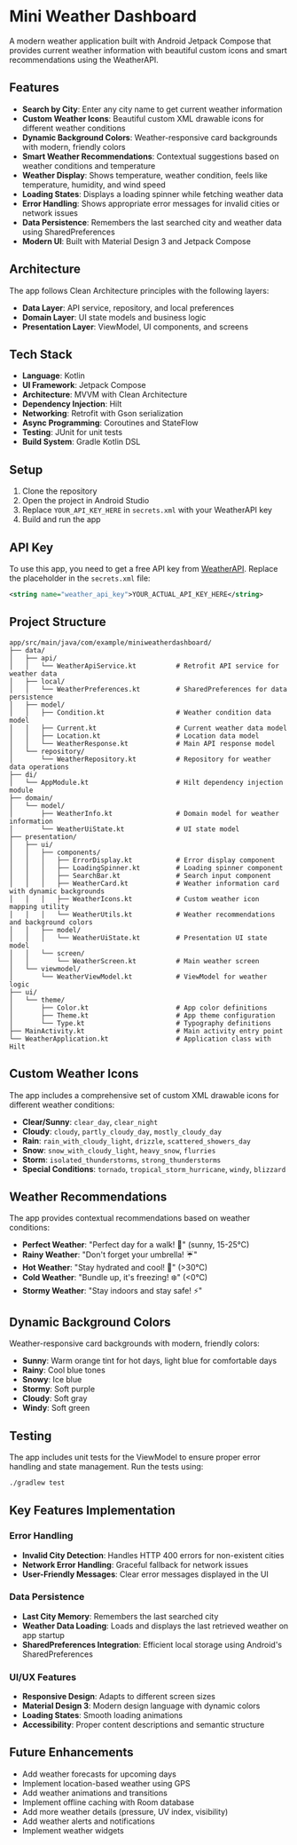 # Mini Weather Dashboard

A modern weather application built with Android Jetpack Compose that provides current weather information with beautiful custom icons and smart recommendations using the WeatherAPI.

## Features

- **Search by City**: Enter any city name to get current weather information
- **Custom Weather Icons**: Beautiful custom XML drawable icons for different weather conditions
- **Dynamic Background Colors**: Weather-responsive card backgrounds with modern, friendly colors
- **Smart Weather Recommendations**: Contextual suggestions based on weather conditions and temperature
- **Weather Display**: Shows temperature, weather condition, feels like temperature, humidity, and wind speed
- **Loading States**: Displays a loading spinner while fetching weather data
- **Error Handling**: Shows appropriate error messages for invalid cities or network issues
- **Data Persistence**: Remembers the last searched city and weather data using SharedPreferences
- **Modern UI**: Built with Material Design 3 and Jetpack Compose

## Architecture

The app follows Clean Architecture principles with the following layers:

- **Data Layer**: API service, repository, and local preferences
- **Domain Layer**: UI state models and business logic
- **Presentation Layer**: ViewModel, UI components, and screens

## Tech Stack

- **Language**: Kotlin
- **UI Framework**: Jetpack Compose
- **Architecture**: MVVM with Clean Architecture
- **Dependency Injection**: Hilt
- **Networking**: Retrofit with Gson serialization
- **Async Programming**: Coroutines and StateFlow
- **Testing**: JUnit for unit tests
- **Build System**: Gradle Kotlin DSL

## Setup

1. Clone the repository
2. Open the project in Android Studio
3. Replace `YOUR_API_KEY_HERE` in `secrets.xml` with your WeatherAPI key
4. Build and run the app

## API Key

To use this app, you need to get a free API key from [WeatherAPI](https://www.weatherapi.com/). Replace the placeholder in the `secrets.xml` file:

```xml
<string name="weather_api_key">YOUR_ACTUAL_API_KEY_HERE</string>
```

## Project Structure

```
app/src/main/java/com/example/miniweatherdashboard/
├── data/
│   ├── api/
│   │   └── WeatherApiService.kt          # Retrofit API service for weather data
│   ├── local/
│   │   └── WeatherPreferences.kt         # SharedPreferences for data persistence
│   ├── model/
│   │   ├── Condition.kt                  # Weather condition data model
│   │   ├── Current.kt                    # Current weather data model
│   │   ├── Location.kt                   # Location data model
│   │   └── WeatherResponse.kt            # Main API response model
│   └── repository/
│       └── WeatherRepository.kt          # Repository for weather data operations
├── di/
│   └── AppModule.kt                      # Hilt dependency injection module
├── domain/
│   └── model/
│       ├── WeatherInfo.kt                # Domain model for weather information
│       └── WeatherUiState.kt             # UI state model
├── presentation/
│   ├── ui/
│   │   ├── components/
│   │   │   ├── ErrorDisplay.kt           # Error display component
│   │   │   ├── LoadingSpinner.kt         # Loading spinner component
│   │   │   ├── SearchBar.kt              # Search input component
│   │   │   ├── WeatherCard.kt            # Weather information card with dynamic backgrounds
│   │   │   ├── WeatherIcons.kt           # Custom weather icon mapping utility
│   │   │   └── WeatherUtils.kt           # Weather recommendations and background colors
│   │   ├── model/
│   │   │   └── WeatherUiState.kt         # Presentation UI state model
│   │   └── screen/
│   │       └── WeatherScreen.kt          # Main weather screen
│   └── viewmodel/
│       └── WeatherViewModel.kt           # ViewModel for weather logic
├── ui/
│   └── theme/
│       ├── Color.kt                      # App color definitions
│       ├── Theme.kt                      # App theme configuration
│       └── Type.kt                       # Typography definitions
├── MainActivity.kt                       # Main activity entry point
└── WeatherApplication.kt                 # Application class with Hilt
```

## Custom Weather Icons

The app includes a comprehensive set of custom XML drawable icons for different weather conditions:
- **Clear/Sunny**: `clear_day`, `clear_night`
- **Cloudy**: `cloudy`, `partly_cloudy_day`, `mostly_cloudy_day`
- **Rain**: `rain_with_cloudy_light`, `drizzle`, `scattered_showers_day`
- **Snow**: `snow_with_cloudy_light`, `heavy_snow`, `flurries`
- **Storm**: `isolated_thunderstorms`, `strong_thunderstorms`
- **Special Conditions**: `tornado`, `tropical_storm_hurricane`, `windy`, `blizzard`

## Weather Recommendations

The app provides contextual recommendations based on weather conditions:
- **Perfect Weather**: "Perfect day for a walk! 🌟" (sunny, 15-25°C)
- **Rainy Weather**: "Don't forget your umbrella! ☔"
- **Hot Weather**: "Stay hydrated and cool! 🥤" (>30°C)
- **Cold Weather**: "Bundle up, it's freezing! ❄️" (<0°C)
- **Stormy Weather**: "Stay indoors and stay safe! ⚡"

## Dynamic Background Colors

Weather-responsive card backgrounds with modern, friendly colors:
- **Sunny**: Warm orange tint for hot days, light blue for comfortable days
- **Rainy**: Cool blue tones
- **Snowy**: Ice blue
- **Stormy**: Soft purple
- **Cloudy**: Soft gray
- **Windy**: Soft green

## Testing

The app includes unit tests for the ViewModel to ensure proper error handling and state management. Run the tests using:

```bash
./gradlew test
```

## Key Features Implementation

### Error Handling
- **Invalid City Detection**: Handles HTTP 400 errors for non-existent cities
- **Network Error Handling**: Graceful fallback for network issues
- **User-Friendly Messages**: Clear error messages displayed in the UI

### Data Persistence
- **Last City Memory**: Remembers the last searched city
- **Weather Data Loading**: Loads and displays the last retrieved weather on app startup
- **SharedPreferences Integration**: Efficient local storage using Android's SharedPreferences

### UI/UX Features
- **Responsive Design**: Adapts to different screen sizes
- **Material Design 3**: Modern design language with dynamic colors
- **Loading States**: Smooth loading animations
- **Accessibility**: Proper content descriptions and semantic structure

## Future Enhancements

- Add weather forecasts for upcoming days
- Implement location-based weather using GPS
- Add weather animations and transitions
- Implement offline caching with Room database
- Add more weather details (pressure, UV index, visibility)
- Add weather alerts and notifications
- Implement weather widgets 